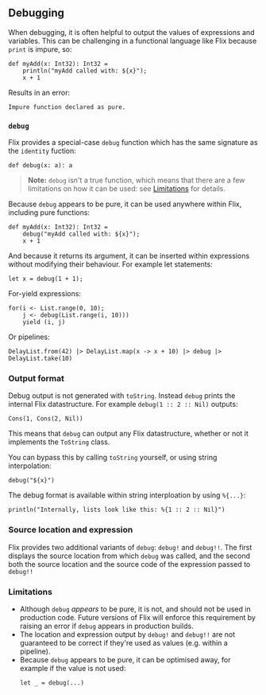 ## Debugging

When debugging, it is often helpful to output the values of expressions and variables. This can be challenging in a functional language like Flix because `print` is impure, so:

```flix
def myAdd(x: Int32): Int32 =
    println("myAdd called with: ${x}");
    x + 1
```

Results in an error:

```
Impure function declared as pure.
```

### `debug`

Flix provides a special-case `debug` function which has the same signature as the `identity` fuction:

```flix
def debug(x: a): a
```

> **Note:** `debug` isn't a true function, which means that there are a few limitations on how it can be used: see [Limitations](#limitations) for details.

Because `debug` appears to be pure, it can be used anywhere within Flix, including pure functions:

```flix
def myAdd(x: Int32): Int32 =
    debug("myAdd called with: ${x}");
    x + 1
```

And because it returns its argument, it can be inserted within expressions without modifying their behaviour. For example let statements:

```flix
let x = debug(1 + 1);
```

For-yield expressions:

```flix
for(i <- List.range(0, 10);
    j <- debug(List.range(i, 10)))
    yield (i, j)
```

Or pipelines:

```flix
DelayList.from(42) |> DelayList.map(x -> x + 10) |> debug |> DelayList.take(10)
```

### Output format

Debug output is not generated with `toString`. Instead `debug` prints the internal Flix datastructure. For example `debug(1 :: 2 :: Nil)` outputs:

```flix
Cons(1, Cons(2, Nil))
```

This means that `debug` can output any Flix datastructure, whether or not it implements the `ToString` class.

You can bypass this by calling `toString` yourself, or using string interpolation:

```flix
debug("${x}")
```

The debug format is available within string interploation by using `%{...}`:

```flix
println("Internally, lists look like this: %{1 :: 2 :: Nil}")
```

### Source location and expression

Flix provides two additional variants of `debug`: `debug!` and `debug!!`. The first displays the source location from which `debug` was called, and the second both the source location and the source code of the expression passed to `debug!!`

### Limitations

* Although `debug` *appears* to be pure, it is not, and should not be used in production code. Future versions of Flix will enforce this requirement by raising an error if `debug` appears in production builds.
* The location and expression output by `debug!` and `debug!!` are not guaranteed to be correct if they're used as values (e.g. within a pipeline).
* Because `debug` appears to be pure, it can be optimised away, for example if the value is not used:
  ```flix
  let _ = debug(...)
  ```
